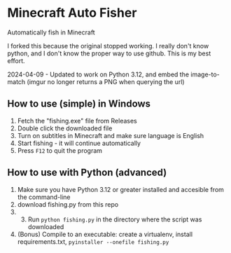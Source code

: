 # Minecraft Auto Fisher

Automatically fish in Minecraft

I forked this because the original stopped working. I really don't know python, and I don't know the proper way to use github. This is my best effort.

2024-04-09 - Updated to work on Python 3.12, and embed the image-to-match (imgur no longer returns a PNG when querying the url)

## How to use (simple) in Windows

1. Fetch the "fishing.exe" file from Releases
2. Double click the downloaded file
3. Turn on subtitles in Minecraft and make sure language is English
4. Start fishing - it will continue automatically
5. Press `F12` to quit the program

## How to use with Python (advanced)

1. Make sure you have Python 3.12 or greater installed and accesible from the command-line
2. download fishing.py from this repo
3. 3. Run `python fishing.py` in the directory where the script was downloaded
4. (Bonus) Compile to an executable: create a virtualenv, install requirements.txt, `pyinstaller --onefile fishing.py`
